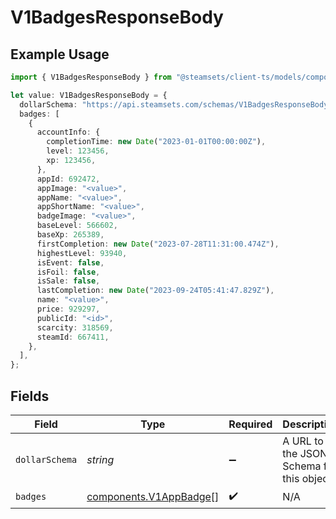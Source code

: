 # V1BadgesResponseBody

## Example Usage

```typescript
import { V1BadgesResponseBody } from "@steamsets/client-ts/models/components";

let value: V1BadgesResponseBody = {
  dollarSchema: "https://api.steamsets.com/schemas/V1BadgesResponseBody.json",
  badges: [
    {
      accountInfo: {
        completionTime: new Date("2023-01-01T00:00:00Z"),
        level: 123456,
        xp: 123456,
      },
      appId: 692472,
      appImage: "<value>",
      appName: "<value>",
      appShortName: "<value>",
      badgeImage: "<value>",
      baseLevel: 566602,
      baseXp: 265389,
      firstCompletion: new Date("2023-07-28T11:31:00.474Z"),
      highestLevel: 93940,
      isEvent: false,
      isFoil: false,
      isSale: false,
      lastCompletion: new Date("2023-09-24T05:41:47.829Z"),
      name: "<value>",
      price: 929297,
      publicId: "<id>",
      scarcity: 318569,
      steamId: 667411,
    },
  ],
};
```

## Fields

| Field                                                            | Type                                                             | Required                                                         | Description                                                      | Example                                                          |
| ---------------------------------------------------------------- | ---------------------------------------------------------------- | ---------------------------------------------------------------- | ---------------------------------------------------------------- | ---------------------------------------------------------------- |
| `dollarSchema`                                                   | *string*                                                         | :heavy_minus_sign:                                               | A URL to the JSON Schema for this object.                        | https://api.steamsets.com/schemas/V1BadgesResponseBody.json      |
| `badges`                                                         | [components.V1AppBadge](../../models/components/v1appbadge.md)[] | :heavy_check_mark:                                               | N/A                                                              |                                                                  |